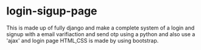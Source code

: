 # login-sigup-page
This is made up of fully django and make a complete system of a login and signup with a email varifiaction 
and send otp using a python and also use a 'ajax' and login page HTML,CSS is made by using bootstrap.  
